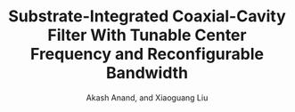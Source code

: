 ---
type: conference
title: Substrate-Integrated Coaxial-Cavity Filter With Tunable Center Frequency and Reconfigurable Bandwidth
author: Akash Anand, and Xiaoguang Liu
journal:
volume:
number:
year: 2014
month: Jun.
doi: 10.1109/WAMICON.2014.6857772
pages:
publisher:
booktitle: IEEE Wireless and Microwave Technology Conference (WAMICON)
note: Best Student Paper
sort_key: 201406
topic: tunable-filter
---